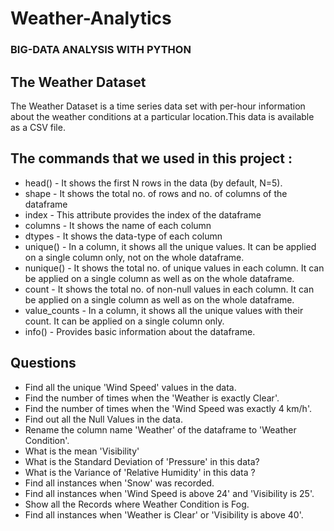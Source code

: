    # Weather-Analytics
### BIG-DATA ANALYSIS WITH PYTHON

## The Weather Dataset
The Weather Dataset is a time series data set with per-hour information about the weather conditions at a particular location.This data is available as a CSV file.

## The commands that we used in this project :
* head() - It shows the first N rows in the data (by default, N=5).
* shape - It shows the total no. of rows and no. of columns of the dataframe
* index - This attribute provides the index of the dataframe
* columns - It shows the name of each column
* dtypes - It shows the data-type of each column
* unique() - In a column, it shows all the unique values. It can be applied on a single column only, not on the whole dataframe.
* nunique() - It shows the total no. of unique values in each column. It can be applied on a single column as well as on the whole dataframe.
* count - It shows the total no. of non-null values in each column. It can be applied on a single column as well as on the whole dataframe.
* value_counts - In a column, it shows all the unique values with their count. It can be applied on a single column only.
* info() - Provides basic information about the dataframe.

## Questions

* Find all the unique 'Wind Speed' values in the data.
* Find the number of times when the 'Weather is exactly Clear'.
* Find the number of times when the 'Wind Speed was exactly 4 km/h'.
* Find out all the Null Values in the data.
* Rename the column name 'Weather' of the dataframe to 'Weather Condition'.
* What is the mean 'Visibility' 
* What is the Standard Deviation of 'Pressure'  in this data?
* What is the Variance of 'Relative Humidity' in this data ?
* Find all instances when 'Snow' was recorded.
* Find all instances when 'Wind Speed is above 24' and 'Visibility is 25'.
* Show all the Records where Weather Condition is Fog.
* Find all instances when 'Weather is Clear' or 'Visibility is above 40'.
